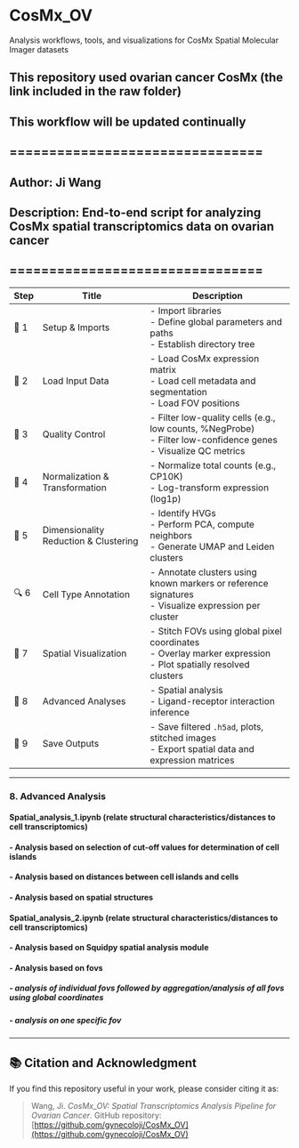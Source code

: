 # CosMx_OV 
Analysis workflows, tools, and visualizations for CosMx Spatial Molecular Imager datasets

## This repository used ovarian cancer CosMx (the link included in the raw folder)
## This workflow will be **updated** continually

## ================================
## Author: Ji Wang
## Description: End-to-end script for analyzing CosMx spatial transcriptomics data on ovarian cancer
## ================================


| Step | Title                               | Description                                                                 |
|------|-------------------------------------|------------------------------------------------------------------------------|
| 📁 1 | Setup & Imports                     | - Import libraries  <br> - Define global parameters and paths  <br> - Establish directory tree |
| 📂 2 | Load Input Data                     | - Load CosMx expression matrix  <br> - Load cell metadata and segmentation  <br> - Load FOV positions |
| 🧪 3 | Quality Control                     | - Filter low-quality cells (e.g., low counts, %NegProbe)  <br> - Filter low-confidence genes  <br> - Visualize QC metrics |
| 🧬 4 | Normalization & Transformation      | - Normalize total counts (e.g., CP10K)  <br> - Log-transform expression (log1p) |
| 🧩 5 | Dimensionality Reduction & Clustering | - Identify HVGs  <br> - Perform PCA, compute neighbors  <br> - Generate UMAP and Leiden clusters |
| 🔍 6 | Cell Type Annotation                | - Annotate clusters using known markers or reference signatures  <br> - Visualize expression per cluster |
| 🧭 7 | Spatial Visualization               | - Stitch FOVs using global pixel coordinates  <br> - Overlay marker expression  <br> - Plot spatially resolved clusters |
| 🧪 8 | Advanced Analyses                   | - Spatial analysis  <br> - Ligand-receptor interaction inference |
| 💾 9 | Save Outputs                        | - Save filtered `.h5ad`, plots, stitched images  <br> - Export spatial data and expression matrices |

---
### 8. Advanced Analysis
#### Spatial_analysis_1.ipynb (relate structural characteristics/distances to cell transcriptomics)
#### - Analysis based on selection of cut-off values for determination of cell islands
#### - Analysis based on distances between cell islands and cells
#### - Analysis based on spatial structures

#### Spatial_analysis_2.ipynb (relate structural characteristics/distances to cell transcriptomics)
#### - Analysis based on Squidpy spatial analysis module
#### - Analysis based on fovs
##### - analysis of individual fovs followed by aggregation/analysis of all fovs using global coordinates
##### - analysis on one specific fov

---
## 📚 Citation and Acknowledgment

If you find this repository useful in your work, please consider citing it as:

> Wang, Ji. *CosMx_OV: Spatial Transcriptomics Analysis Pipeline for Ovarian Cancer*. GitHub repository: [https://github.com/gynecoloji/CosMx_OV](https://github.com/gynecoloji/CosMx_OV)




